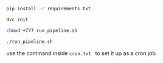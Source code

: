 ```bash
pip install -r requirements.txt
```

```bash
dvc init
```

```bash
chmod +777 run_pipeline.sh
```

``` bash
./run_pipeline.sh
```

use the command inside `cron.txt ` to set it up as a cron job.

